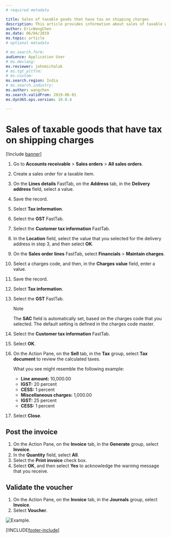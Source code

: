 ```yaml
---
# required metadata

title: Sales of taxable goods that have tax on shipping charges
description: This article provides information about sales of taxable goods that have tax on the shipping charges. 
author: EricWangChen
ms.date: 06/04/2019
ms.topic: article
# optional metadata

# ms.search.form: 
audience: Application User
# ms.devlang: 
ms.reviewer: johnmichalak
# ms.tgt_pltfrm: 
# ms.custom: 
ms.search.region: India
# ms.search.industry: 
ms.author: wangchen
ms.search.validFrom: 2019-06-01
ms.dyn365.ops.version: 10.0.4

---
```


# Sales of taxable goods that have tax on shipping charges

[!include [banner](../../includes/banner.md)]

1. Go to **Accounts receivable** \> **Sales orders** \> **All sales orders**.
2. Create a sales order for a taxable item.
3. On the **Lines details** FastTab, on the **Address** tab, in the **Delivery address** field, select a value.
4. Save the record.
5. Select **Tax information**.
6. Select the **GST** FastTab.
7. Select the **Customer tax information** FastTab.
8. In the **Location** field, select the value that you selected for the delivery address in step 3, and then select **OK**.
9. On the **Sales order lines** FastTab, select **Financials** \> **Maintain charges**.
10. Select a charges code, and then, in the **Charges value** field, enter a value.
11. Save the record.
12. Select **Tax information**.
13. Select the **GST** FastTab.

    > [!NOTE]
    > The **SAC** field is automatically set, based on the charges code that you selected. The default setting is defined in the charges code master.

14. Select the **Customer tax information** FastTab.
15. Select **OK**.
16. On the Action Pane, on the **Sell** tab, in the **Tax** group, select **Tax document** to review the calculated taxes.

    What you see might resemble the following example:

    - **Line amount:** 10,000.00
    - **IGST:** 20 percent
    - **CESS:** 1 percent
    - **Miscellaneous charges:** 1,000.00
    - **IGST:** 25 percent
    - **CESS:** 1 percent

17. Select **Close**.

## Post the invoice

1. On the Action Pane, on the **Invoice** tab, in the **Generate** group, select **Invoice**.
2. In the **Quantity** field, select **All**.
3. Select the **Print invoice** check box.
4. Select **OK**, and then select **Yes** to acknowledge the warning message that you receive.

## Validate the voucher

1. On the Action Pane, on the **Invoice** tab, in the **Journals** group, select **Invoice**.
2. Select **Voucher**.

![Example.](../media/Annotation-2019-05-20-152724.png)


[!INCLUDE[footer-include](../../../includes/footer-banner.md)]
